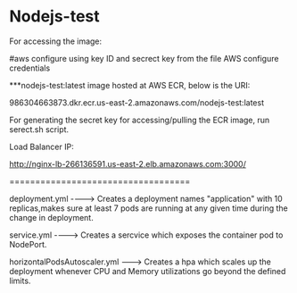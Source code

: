 # Nodejs-test

For accessing the image: 

#aws configure using key ID and secrect key from the file AWS configure credentials

***nodejs-test:latest image hosted at AWS ECR, below is the URI:

986304663873.dkr.ecr.us-east-2.amazonaws.com/nodejs-test:latest


For generating the secret key for accessing/pulling the ECR image, run serect.sh script.

Load Balancer IP:

http://nginx-lb-266136591.us-east-2.elb.amazonaws.com:3000/

===================================


deployment.yml ----> Creates a deployment names "application" with 10 replicas,makes sure at least 7 pods are running at any given time during the change in deployment.

service.yml    ----> Creates a sercvice which exposes the container pod to  NodePort.

horizontalPodsAutoscaler.yml	---> Creates a hpa which scales up the deployment whenever CPU and Memory utilizations go beyond the defined limits.





